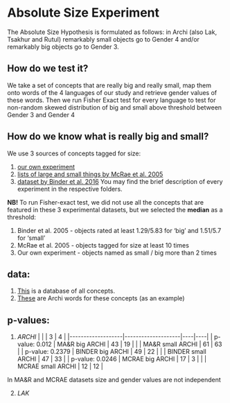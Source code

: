 # Absolute Size Experiment
The Absolute Size Hypothesis is formulated as follows: in Archi (also Lak, Tsakhur and Rutul) remarkably small objects go to Gender 4 and/or remarkably big objects go to Gender 3.
 
## How do we test it?
We take a set of concepts that are really big and really small, map them onto words of the 4 languages of our study and retrieve gender values of these words. Then we run Fisher Exact test for every language to test for non-random skewed distribution of big and small above threshold between Gender 3 and Gender 4

## How do we know what is really big and small? 
We use 3 sources of concepts tagged for size:
1. [our own experiment](https://github.com/bravobaker/SizeMatters/tree/main/ABSOLUTE%20SIZE%20data/MA%26R)
2. [lists of large and small things by McRae et al. 2005](https://github.com/bravobaker/SizeMatters/tree/main/ABSOLUTE%20SIZE%20data/MCRAE)
3. [dataset by Binder et al. 2016](https://github.com/bravobaker/SizeMatters/tree/main/ABSOLUTE%20SIZE%20data/BINDER)
You may find the brief description of every experiment in the respective folders.


__NB!__	To run Fisher-exact test, we did not use all the concepts that are featured in these 3 experimental datasets, but we selected the __median__ as a threshold:
1. Binder et al. 2005 - objects rated at least 1.29/5.83 for ‘big’ and 1.51/5.7 for ‘small’
2. McRae et al. 2005 - objects tagged for size at least 10 times
3. Our own experiment - objects named as small / big more than 2 times


## data: 

1. [This](https://docs.google.com/spreadsheets/d/1-kcrfq8sUrK-lLhckK7L9J0CwlfeC0Mb/edit#gid=1362841377) is a database of all concepts. 
2. [These](https://docs.google.com/spreadsheets/d/1-poCyGW2NjUhXNxl7BLA6-6E0yjSZYFX/edit#gid=1586497774) are Archi words for these concepts (as an example)


## p-values:

1. _ARCHI_
|                   |                    | 3  | 4  |
|-------------------|--------------------|----|----|
| p-value:  0.012   | MA&R big ARCHI     | 43 | 19 |
|                   | MA&R small ARCHI   | 61 | 63 |
| p-value:  0.2379  | BINDER big ARCHI   | 49 | 22 |
|                   | BINDER small ARCHI | 47 | 33 |
| p-value:   0.0246 | MCRAE big ARCHI    | 17 | 3  |
|                   | MCRAE small ARCHI  | 12 | 12 |

In MA&R and MCRAE datasets size and gender values are not independent

2. _LAK_
